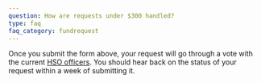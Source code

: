 ```yaml
---
question: How are requests under $300 handled?
type: faq
faq_category: fundrequest
---
```

Once you submit the form above, your request will go through a vote with the current [HSO officers](/meetings/#section3). You should hear back on the status of your request within a week of submitting it.